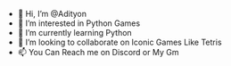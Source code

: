 - 👋 Hi, I’m @Adityon
- 👀 I’m interested in Python Games
- 🌱 I’m currently learning Python
- 💞️ I’m looking to collaborate on Iconic Games Like Tetris 
- 📫 You Can Reach me on Discord or My Gm


<!---
Adityon/Adityon is a ✨ special ✨ repository because its `README.md` (this file) appears on your GitHub profile.
You can click the Preview link to take a look at your changes.
--->

